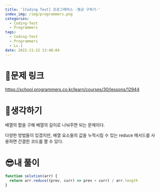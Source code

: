 ```yaml
---
title: '[Coding Test] 프로그래머스 -평균 구하기-'
index_img: /img/programmers.png
categories:
  - Coding-Test
  - Programmers
tags:
  - Coding-Test
  - Programmers
  - Lv.1
date: 2022-11-22 13:48:04
---
```

# 📃문제 링크
https://school.programmers.co.kr/learn/courses/30/lessons/12944

# 🤨생각하기
배열의 합을 구해 배열의 길이로 나눠주면 되는 문제이다.

다양한 방법들이 있겠지만, 배열 요소들의 값을 누적시킬 수 있는 reduce 메서드를 사용하면 간결한 코드를 짤 수 있다.

# 😎내 풀이
```js
function solution(arr) {
  return arr.reduce((prev, curr) => prev + curr) / arr.length
}
```